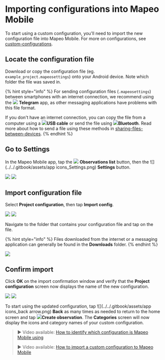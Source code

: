 # Importing configurations into Mapeo Mobile

To start using a custom configuration, you'll need to import the new configuration file into Mapeo Mobile. For more on configurations, see [custom-configurations](../customization-options/custom-configurations/ "mention").

## Locate the configuration file

Download or copy the configuration file (eg. `example_project.mapeosettings`) onto your Android device. Note which folder the file was saved in.

{% hint style="info" %}
For sending configuration files (`.mapeosettings`) between smartphones with an internet connection, we recommend using the ![](../../.gitbook/assets/Telegram-logo.png) **Telegram** app, as other messaging applications have problems with this file format.&#x20;



If you don't have an internet connection, you can copy the file from a computer using a ![](../../.gitbook/assets/USB\_cable.png)**USB cable** or send the file using ![](../../.gitbook/assets/Bluetooth.png)**Bluetooth**. Read more about how to send a file using these methods in [sharing-files-between-devices](../troubleshooting/sharing-files-between-devices/ "mention").
{% endhint %}

## Go to Settings

In the Mapeo Mobile app, tap the ![](../../.gitbook/assets/app\_icons\_observations-list\_35px.png) **Observations list** button, then the ![](../../.gitbook/assets/app icons\_Settings.png) **Settings** button.



![](../../.gitbook/assets/Homescreen-Observations\_list\_button.jpg) ![](../../.gitbook/assets/Observations\_list\_screen.jpg)

## Import configuration file

Select **Project configuration**, then tap **Import config**.

![](../../.gitbook/assets/Mm\_Settings\_screen\_Project\_config.jpg) ![](../../.gitbook/assets/Mm\_Project\_config\_screen-import\_config\_button.jpg)

Navigate to the folder that contains your configuration file and tap on the file.

{% hint style="info" %}
Files downloaded from the internet or a messaging application can generally be found in the **Downloads** folder.
{% endhint %}

![](../../.gitbook/assets/Import\_config\_downloads\_screen.jpg)

## Confirm import

Click **OK** on the import confirmation window and verify that the **Project configuration** screen now displays the name of the new configuration.

![](../../.gitbook/assets/Mm\_config\_import\_confirmation.jpg) ![](../../.gitbook/assets/Mm\_Project\_config\_screen\_IMW-config.jpg)

To start using the updated configuration, tap ![](../../.gitbook/assets/app icons\_back arrow.png) **Back** as many times as needed to return to the home screen and tap ![](../../.gitbook/assets/create\_observation.png)**Create observation**. The **Categories** screen will now display the icons and category names of your custom configuration.

> ▶ Video available: [How to identify which configuration is Mapeo Mobile using](https://www.youtube.com/watch?v=SaSxCBGjZiM\&list=PLI10lL3Yr-k2MUMquVTaQxZoiQqfT\_eID\&index=6\&t=65s)
> 
> ▶ Video available: [How to import a custom configuration to Mapeo Mobile](https://www.youtube.com/watch?v=PNodALVTG5w\&list=PLI10lL3Yr-k2MUMquVTaQxZoiQqfT\_eID\&index=7\&t=20s)
